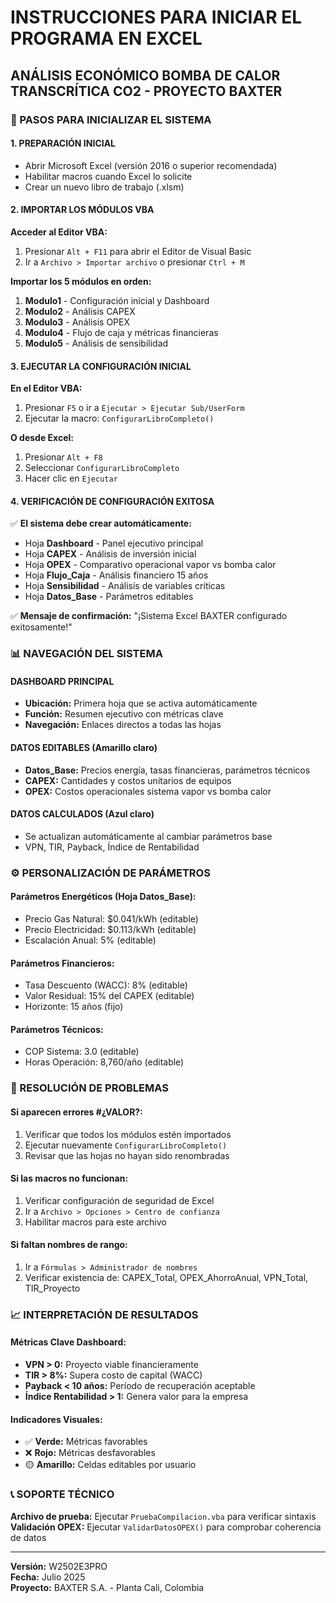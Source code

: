 # INSTRUCCIONES PARA INICIAR EL PROGRAMA EN EXCEL

## ANÁLISIS ECONÓMICO BOMBA DE CALOR TRANSCRÍTICA CO2 - PROYECTO BAXTER

### 🚀 PASOS PARA INICIALIZAR EL SISTEMA

#### **1. PREPARACIÓN INICIAL**
- Abrir Microsoft Excel (versión 2016 o superior recomendada)
- Habilitar macros cuando Excel lo solicite
- Crear un nuevo libro de trabajo (.xlsm)

#### **2. IMPORTAR LOS MÓDULOS VBA**

**Acceder al Editor VBA:**
1. Presionar `Alt + F11` para abrir el Editor de Visual Basic
2. Ir a `Archivo > Importar archivo` o presionar `Ctrl + M`

**Importar los 5 módulos en orden:**
1. **Modulo1** - Configuración inicial y Dashboard
2. **Modulo2** - Análisis CAPEX
3. **Modulo3** - Análisis OPEX  
4. **Modulo4** - Flujo de caja y métricas financieras
5. **Modulo5** - Análisis de sensibilidad

#### **3. EJECUTAR LA CONFIGURACIÓN INICIAL**

**En el Editor VBA:**
1. Presionar `F5` o ir a `Ejecutar > Ejecutar Sub/UserForm`
2. Ejecutar la macro: `ConfigurarLibroCompleto()`

**O desde Excel:**
1. Presionar `Alt + F8`
2. Seleccionar `ConfigurarLibroCompleto`
3. Hacer clic en `Ejecutar`

#### **4. VERIFICACIÓN DE CONFIGURACIÓN EXITOSA**

✅ **El sistema debe crear automáticamente:**
- Hoja **Dashboard** - Panel ejecutivo principal
- Hoja **CAPEX** - Análisis de inversión inicial
- Hoja **OPEX** - Comparativo operacional vapor vs bomba calor
- Hoja **Flujo_Caja** - Análisis financiero 15 años
- Hoja **Sensibilidad** - Análisis de variables críticas
- Hoja **Datos_Base** - Parámetros editables

✅ **Mensaje de confirmación:** "¡Sistema Excel BAXTER configurado exitosamente!"

### 📊 NAVEGACIÓN DEL SISTEMA

#### **DASHBOARD PRINCIPAL**
- **Ubicación:** Primera hoja que se activa automáticamente
- **Función:** Resumen ejecutivo con métricas clave
- **Navegación:** Enlaces directos a todas las hojas

#### **DATOS EDITABLES (Amarillo claro)**
- **Datos_Base:** Precios energía, tasas financieras, parámetros técnicos
- **CAPEX:** Cantidades y costos unitarios de equipos
- **OPEX:** Costos operacionales sistema vapor vs bomba calor

#### **DATOS CALCULADOS (Azul claro)**
- Se actualizan automáticamente al cambiar parámetros base
- VPN, TIR, Payback, Índice de Rentabilidad

### ⚙️ PERSONALIZACIÓN DE PARÁMETROS

#### **Parámetros Energéticos (Hoja Datos_Base):**
- Precio Gas Natural: $0.041/kWh (editable)
- Precio Electricidad: $0.113/kWh (editable)
- Escalación Anual: 5% (editable)

#### **Parámetros Financieros:**
- Tasa Descuento (WACC): 8% (editable)
- Valor Residual: 15% del CAPEX (editable)
- Horizonte: 15 años (fijo)

#### **Parámetros Técnicos:**
- COP Sistema: 3.0 (editable)
- Horas Operación: 8,760/año (editable)

### 🔧 RESOLUCIÓN DE PROBLEMAS

#### **Si aparecen errores #¿VALOR?:**
1. Verificar que todos los módulos estén importados
2. Ejecutar nuevamente `ConfigurarLibroCompleto()`
3. Revisar que las hojas no hayan sido renombradas

#### **Si las macros no funcionan:**
1. Verificar configuración de seguridad de Excel
2. Ir a `Archivo > Opciones > Centro de confianza`
3. Habilitar macros para este archivo

#### **Si faltan nombres de rango:**
1. Ir a `Fórmulas > Administrador de nombres`
2. Verificar existencia de: CAPEX_Total, OPEX_AhorroAnual, VPN_Total, TIR_Proyecto

### 📈 INTERPRETACIÓN DE RESULTADOS

#### **Métricas Clave Dashboard:**
- **VPN > 0:** Proyecto viable financieramente
- **TIR > 8%:** Supera costo de capital (WACC)
- **Payback < 10 años:** Período de recuperación aceptable
- **Índice Rentabilidad > 1:** Genera valor para la empresa

#### **Indicadores Visuales:**
- ✅ **Verde:** Métricas favorables
- ❌ **Rojo:** Métricas desfavorables
- 🟡 **Amarillo:** Celdas editables por usuario

### 📞 SOPORTE TÉCNICO

**Archivo de prueba:** Ejecutar `PruebaCompilacion.vba` para verificar sintaxis
**Validación OPEX:** Ejecutar `ValidarDatosOPEX()` para comprobar coherencia de datos

---
**Versión:** W2502E3PRO  
**Fecha:** Julio 2025  
**Proyecto:** BAXTER S.A. - Planta Cali, Colombia